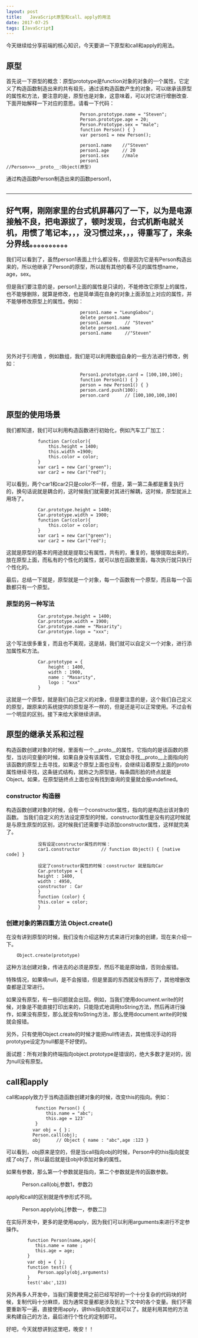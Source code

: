 ```yaml
---
layout: post
title:   JavaScript原型和call、apply的用法
date: 2017-07-25
tags: [JavaScript]
---
```


今天继续给分享前端的核心知识，今天要讲一下原型和call和apply的用法。

## 原型

首先说一下原型的概念：原型prototype是function对象的对象的一个属性，它定义了构造函数制造出来的共有祖先，通过该构造函数产生的对象，可以继承该原型的属性和方法，要注意的是，原型也是对象，这意味着，可以对它进行增删改查.下面开始解释一下对应的意思。请看一下代码：

                                Person.prototype.name = "Steven";
                                Person.prototype.age = 20;
                                Person.Prototype.sex = "male";
                                function Person() { }
                                var person1 = new Person();

                                person1.name    //"Steven"
                                person1.age     // 20
                                person1.sex     //male
                                person1         //Person>>>__proto__:Object(原型)


通过构造函数Person制造出来的函数person1，                                                                  

--------------------------------------------------
好气啊，刚刚家里的台式机屏幕闪了一下，以为是电源接触不良，把电源拔了，顿时发现，台式机断电就关机，用惯了笔记本，，，没习惯过来，，，得重写了，来条分界线。。。。。。。。。。
--------------------------------------------------

我们可以看到了，虽然person1表面上什么都没有，但是因为它是有Person构造出来的，所以他继承了Person的原型，所以就有其他的看不见的属性想name，age，sex。

但是我们要注意的是，person1上面的属性是只读的，不能修改它原型上的属性，也不能够删除，就算是修改，也是简单滴在自身的对象上面添加上对应的属性，并不能够修改原型上的属性。例如：

                                person1.name = "LeungGabou";
                                delete person1.name 
                                person1.name     // "Steven"
                                delete person1.name 
                                person1.name     //"Steven"
        
        
另外对于引用值 ，例如数组，我们是可以利用数组自身的一些方法进行修改，例如：

                                Person1.prototype.card = [100,100,100];
                                function Person1() { }
                                person = new Person1() { }
                                person.card.push(100);
                                person.card      // [100,100,100,100]

   
   
## 原型的使用场景

我们都知道，我们可以利用构造函数进行初始化，例如汽车工厂加工：

                function Car(color){
                    this.height = 1400;
                    this.width =1900;
                    this.color = color;
                }
                var car1 = new Car('green");
                var car2 = new Car("red");


可以看到，两个car1和car2只是color不一样，但是，第一第二条都是重复执行的，换句话说就是耦合的，这时候我们就需要对其进行解耦，这时候，原型就派上用场了。

                Car.prototype.height = 1400;
                Car.prototype.width = 1900;
                function Car(color){
                    this.color = color;
                }
                var car1 = new Car("green");
                var car2 = new Car("red");


这就是原型的基本的用途就是提取公有属性，共有的，重复的，能够提取出来的，放在原型上面，而私有的个性化的属性，就可以放在函数里面，每次执行就只执行个性化的。

最后，总结一下就是，原型就是一个对象，每一个函数有一个原型，而且每一个函数都只有一个原型。

### 原型的另一种写法

                Car.prototype.height = 1400;
                Car.prototype.width = 1900;
                Car.prototype.name = "Masarity";
                Car.prototype.logo = "xxx";

这个写法很多重复，而且也不美观，这是胡，我们就可以自定义一个对象，进行添加属性和方法。

                Car.prototype = {
                    height : 1400,
                    width : 1900,
                    name : "Masarity",
                    logo : "xxx"
                }


这就是一个原型，就是我们自己定义的对象，但是要注意的是，这个我们自己定义的原型，跟原来的系统提供的原型是不一样的，但是还是可以正常使用。不过会有一个明显的区别。接下来给大家继续讲讲。

## 原型的继承关系和过程

构造函数创建对象的时候，里面有一个__proto__的属性，它指向的是该函数的原型，当访问变量的时候，如果自身没有该属性，它就会寻找__proto__上面指向的该函数的原型上去寻找，如果这个原型上面也没有，会继续沿着原型上面的proto属性继续寻找，这条链式结构，就称之为原型链，每条圆形脸的终点就是Object。如果，在原型链终点上面也没有找到查询的变量就会报undefined。

### constructor 构造器

构造函数创建对象的时候，会有一个constructor属性，指向的是构造出该对象的函数。
当我们自定义的方法设定原型的时候，constructor属性是没有的这时候就是与原生原型的区别，这时候我们还需要手动添加constructor属性，这样就完美了。

                没有设定constructor属性的时候：
                car1.constructor        // function Object() { [native code] }

                设定了constructor属性的时候：constructor 就是指向Car
                Car.prototype = {
                height : 1400,
                width : 4950,
                constructor : Car
                }
                function (color) {
                this.color = color;
                }

### 创建对象的第四重方法 Object.create()

在没有讲到原型的时候，我们没有介绍这种方式来进行对象的创建，现在来介绍一下。

        Object.create(prototype)

这种方法创建对象，传进去的必须是原型，然后不能是原始值，否则会报错。

特殊情况，如果填null，是不会报错，但是里面的东西就没有原形了，其他增删改查都是正常进行。

如果没有原型，有一些问题就会出现。例如，当我们使用document.write的时候，对象是不能直接打印出来的，只能隐式地调用toString方法，然后再进行操作，如果没有原型，那么就没有toString方法，那么使用document.write的时候就会报错。

另外，只有使用Object.create的时候才能把null传进去，其他情况手动的将prototype设定为null都是不好使的。

面试题：所有对象的终端指向object.prototype是错误的，绝大多数才是对的，因为null没有原型。






## call和apply

call和apply致力于当构造函数创建对象的时候，改变this的指向。例如：

               function Person() {
                   this.name = "abc";
                   this.age = 123'
               }
              var obj = { }；
              Person.call(obj);
              obj      // Object { name : "abc",age :123 }

可以看到，obj原来是空的，但是当call指向obj的时候，Person中的this指向就变成了obj了，所以最后就是往obj中添加对象的属性。

如果有参数，那么第一个参数就是指向，第二个参数就是传的函数参数。

            Person.call(obj,参数1，参数2)

apply和call的区别就是传参形式不同。

            Person.apply(obj,[参数一，参数二])

在实际开发中，更多的是使用apply，因为我们可以利用arguments来进行不定参操作。

            function Person(name,age){
               this.name = name ;
               this.age = age;
            }
            var obj = { }；
            function test() {
                Person.apply(obj,arguments)
            }
            test('abc',123)

另外再多人开发中，当我们需要使用之前已经写好的一个十分复杂的代码块的时候，复制代码十分麻烦，因为通常变量都是涉及到上下文中的各个变量。我们不需要重新写一遍，直接使用apply，讲this指向改变就可以了。就是利用其他的方法来构建自己的方法，最后进行个性化的定制即可。

好吧，今天就想讲到这里吧，晚安！！













